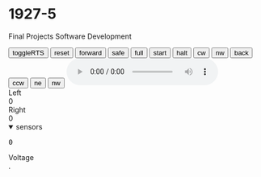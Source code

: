 # 1927-5
Final Projects Software Development
<!DOCTYPE html>
<html>

<head>
<title>SAASBOT</title>
<style type="text/css">
summary {
cursor: pointer;
}
</style>
</head>

<body>
<div>
<button id="toggleRTS">toggleRTS</button>
<button id="reset">reset</button>
<button id="forward">forward</button>
<button id="safe">safe</button>
<button id="full">full</button>
<button id="start">start</button>
<button id="halt">halt</button>
<button id="cw" class="drive" data-command='{"left":-100,"right":100}'>cw</button>
<button id="nw" class="drive" data-command='{"left":100,"right":50}'>nw</button>
<button id="back" class="drive" data-command='{"left":-50,"right":-50}'>back</button>
<button class="drive" data-command='{"left":100,"right":-100}'>ccw</button>
<button class="drive" data-command='{"left":50,"right":100}'>ne</button>
<button class="drive" data-command='{"left":100,"right":50}'>nw</button>
<audio controls id="myAudio">
<source src="http://math.seattleacademy.org/colincole/New%20Recording%2022.m4a" type="audio/mpeg">
</audio>
</div>
Left <div id="leftSpeed">0</div>
Right <div id="rightSpeed">0</div>
<details open>
<summary>sensors</summary>
<pre id="sensors">0</pre>
</details>
Voltage <div id='millivolts'>.</div>
<script src='js/jquery-3.4.1.min.js'></script>
<script>
var latestDate = {};

function sensorUpdate(data) {
console.log(JSON.stringify(data, null, 4));
latestData = data;
console.log(data)


}
console.log(window.document.location)

// var host = window.document.location.host;
// var ws = new WebSocket('ws://' + host);
// //var ws = new WebSocket('ws://pi5:5001');
// ws.onmessage = function(event) {
// sensorUpdate(JSON.parse(event.data));
// };


function readSensors() {
fetch('/sensors')
.then((resp) => resp.json())
.then(function(data) {
latestData = data;
// console.log(latestData)
$('#millivolts').text(latestData.voltage);
let sensorsNow = JSON.stringify(latestData, null, 2)
//sensorsNow = sensorsNow.split(',').join('\n');
$('#sensors').text(sensorsNow);
console.log(sensorsNow)
if (sensorsNow.bumps > 0){
console.log("bumps")
function playAudio()}
})

}
let readSensorTimer = setInterval(readSensors, 200);

$(".drive").click(function(e) {
command = $(this).data('command');
$.post("/drive", JSON.stringify({
left: command.left,
right: command.right
}));
});

$("#reset").click(function() {
console.log('reset')
$.post("/reset");
});


$("#toggleRTS").click(function() {
console.log('toggleRTS')
$.post("/toggleRTS");
});
$("#forward").click(function() {
console.log(JSON.stringify({
left: 20,
right: 30
}))
$.post("/drive", JSON.stringify({
left: 20,
right: 30
}));
});
$("#halt").click(function() {
$.post("/drive", JSON.stringify({
left: 0,
right: 0
}));
});
$("textarea").keydown(function(e) {
e.stopPropagation()
});

$("body").keydown(function(e) {
// iv = 0;

console.log(e.keyCode);
var key = e.keyCode;
oldRight = $("#rightSpeed").text() * 1;
oldLeft = $("#leftSpeed").text() * 1;
if (oldRight > 500) {
oldRight = 500;
} else if (oldRight < -500) {
oldRight = -500;
}
if (oldLeft > 500) {
oldLeft = 500;
} else if (oldLeft < -500) {
oldLeft = -500;
}

function slowToStop() {;
if (oldLeft <= 50 && oldLeft >= -50) {
oldLeft = 0;
} else if (oldLeft > 50 || oldLeft < -50) {
oldLeft = Math.round(oldLeft / 2);
}
if (oldRight <= 50 && oldRight >= -50) {
oldRight = 0;
} else if (oldRight > 50 || oldRight < -50) {
oldRight = Math.round(oldRight / 2);
}
}
if (key == 87) {
oldLeft += 50;
oldRight += 50;
console.log("forward", oldLeft, oldRight);
$.post("/drive", JSON.stringify({
left: oldLeft,
right: oldRight
}));
}
if (key == 83) {
oldRight -= 50;
oldLeft -= 50;
console.log("backward", oldLeft, oldRight);
$.post("/drive", JSON.stringify({
left: oldLeft,
right: oldRight
}));
}
if (key == 65) {
oldRight -= 50;
oldLeft += 50;
console.log("rotateright", oldLeft, oldRight);
$.post("/drive", JSON.stringify({
left: oldLeft,
right: oldRight
}));
}
if (key == 68) {
oldRight += 50;
oldLeft -= 50;
console.log("rotateleft", oldLeft, oldRight);
$.post("/drive", JSON.stringify({
left: oldLeft,
right: oldRight
}));
}
if (key == 13) {
oldRight = 0;
oldLeft = 0;
console.log("rotateleft", oldLeft, oldRight);
$.post("/drive", JSON.stringify({
left: oldLeft,
right: oldRight
}));
}
if (key == 32) {
slowToStop();
console.log("stop");
$.post("/drive", JSON.stringify({
left: oldLeft,
right: oldRight
}));
}
$("#leftSpeed").text(oldLeft);
$("#rightSpeed").text(oldRight);

});

$("#sing").click(function() {
song = $("#song").val();
$.post("/sing", JSON.stringify({
song: song
}));
});
$("#safe").click(function() {
$.post("/safe");
});

$("#full").click(function() {
$.post("/full");
});
$("#start").click(function() {
$.post("/start");
});
$("button").focus(function(e) {
this.blur(); //Prevents space bar from clicking button
});
</script>
</body>

</html>

